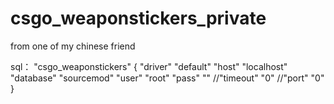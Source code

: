 # csgo_weaponstickers_private
from one of my chinese friend

sql：
	"csgo_weaponstickers"
    {
		"driver"			"default"
		"host"				"localhost"
		"database"			"sourcemod"
		"user"				"root"
		"pass"				""
		//"timeout"			"0"
		//"port"			"0"
	}